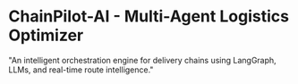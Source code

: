 # ChainPilot-AI - Multi-Agent Logistics Optimizer

"An intelligent orchestration engine for delivery chains using LangGraph, LLMs, and real-time route intelligence."
